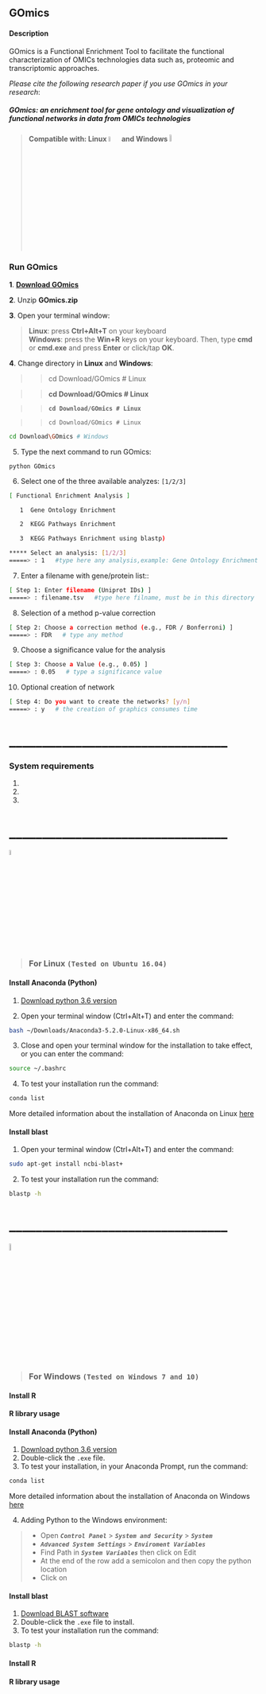## GOmics
#### Description
GOmics is a Functional Enrichment Tool to facilitate the functional characterization of OMICs technologies data such as, proteomic and transcriptomic approaches.

_Please cite the following research paper if you use GOmics in your research_:

##### GOmics: an enrichment tool for gene ontology and visualization of functional networks in data from OMICs technologies

>#### Compatible with: Linux <img src="https://upload.wikimedia.org/wikipedia/commons/thumb/b/b0/NewTux.svg/300px-NewTux.svg.png" width = 5%> and Windows <img src="https://upload.wikimedia.org/wikipedia/sr/thumb/1/14/Windows_logo_-_2006.svg/644px-Windows_logo_-_2006.svg.png" width = 6%>

### Run GOmics

**1**. [**Download GOmics**](https://github.com/bioinfproject/bioinfo/blob/master/GOmics.zip?raw=true)

**2**. Unzip **GOmics.zip**

**3**. Open your terminal window:

>**Linux**: press **Ctrl+Alt+T** on your keyboard<br>
>**Windows**: press the **Win+R** keys on your keyboard. Then, type **cmd** or **cmd.exe** and press **Enter** or click/tap **OK**.<br>

**4**. Change directory in **Linux** and **Windows**:

> > cd Download/GOmics # Linux

> > **cd Download/GOmics # Linux**

> > **`cd Download/GOmics # Linux`**

> > `cd Download/GOmics # Linux`


```bash
cd Download\GOmics # Windows
```
5. Type the next command to run GOmics:
```
python GOmics
```
6. Select one of the three available analyzes: `[1/2/3]`
```bash
[ Functional Enrichment Analysis ]

   1  Gene Ontology Enrichment

   2  KEGG Pathways Enrichment

   3  KEGG Pathways Enrichment using blastp)

***** Select an analysis: [1/2/3]
=====> : 1   #type here any analysis,example: Gene Ontology Enrichment
```
7. Enter a filename with gene/protein list::
```bash
[ Step 1: Enter filename (Uniprot IDs) ]
=====> : filename.tsv   #type here filname, must be in this directory
```
8. Selection of a method p-value correction
```bash
[ Step 2: Choose a correction method (e.g., FDR / Bonferroni) ]
=====> : FDR   # type any method
```
9. Choose a significance value for the analysis
```bash
[ Step 3: Choose a Value (e.g., 0.05) ]
=====> : 0.05   # type a significance value
```
10. Optional creation of network
```bash
[ Step 4: Do you want to create the networks? [y/n]
=====> : y   # the creation of graphics consumes time
```
# _________________________________
### **System requirements**
1.
2.
3.
# _________________________________
<img src="https://upload.wikimedia.org/wikipedia/commons/thumb/b/b0/NewTux.svg/300px-NewTux.svg.png" width = 5%><br>
> ### **For Linux** ``(Tested on Ubuntu 16.04)``

#### Install Anaconda (Python)

1. [Download python 3.6 version](https://repo.anaconda.com/archive/Anaconda3-5.2.0-Linux-x86_64.sh)

2. Open your terminal window (Ctrl+Alt+T) and enter the command:
```bash
bash ~/Downloads/Anaconda3-5.2.0-Linux-x86_64.sh 
```
3. Close and open your terminal window for the installation to take effect, or you can enter the command:
```bash
source ~/.bashrc
```
4. To test your installation run the command:
```bash
conda list
```
More detailed information about the installation of Anaconda on Linux [here](http://docs.anaconda.com/anaconda/install/linux/)
#### Install blast
1. Open your terminal window (Ctrl+Alt+T) and enter the command:
```bash
sudo apt-get install ncbi-blast+
```
2. To test your installation run the command:
```bash
blastp -h
```
# _________________________________
<img src="https://upload.wikimedia.org/wikipedia/sr/thumb/1/14/Windows_logo_-_2006.svg/644px-Windows_logo_-_2006.svg.png" width = 6%><br>
> ### **For Windows** ``(Tested on Windows 7 and 10)``
#### Install R


#### R library usage


#### Install Anaconda (Python)

1. [Download python 3.6 version](https://repo.anaconda.com/archive/Anaconda3-5.2.0-Windows-x86_64.exe)
2. Double-click the `.exe` file.
3. To test your installation, in your Anaconda Prompt, run the command:
```bash
conda list
```
More detailed information about the installation of Anaconda on Windows [here](http://docs.anaconda.com/anaconda/install/windows/)

4. Adding Python to the Windows environment:
>- Open ___`Control Panel`___ > ___`System and Security`___ > ___`System`___
>- ___`Advanced System Settings`___ > ___`Enviroment Variables`___
>- Find Path in ___`System Variables`___ then click on Edit
>- At the end of the row add a semicolon and then copy the python location
>- Click on  

#### Install blast
1. [Download BLAST software](ftp://ftp.ncbi.nlm.nih.gov/blast/executables/blast+/LATEST/ncbi-blast-2.7.1+-win64.exe)
2. Double-click the `.exe` file to install.
3. To test your installation run the command:
```bash
blastp -h
```
#### Install R

#### R library usage
